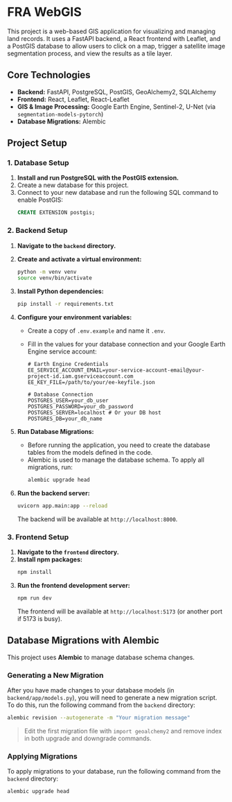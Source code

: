 # FRA WebGIS

This project is a web-based GIS application for visualizing and managing land records. It uses a FastAPI backend, a React frontend with Leaflet, and a PostGIS database to allow users to click on a map, trigger a satellite image segmentation process, and view the results as a tile layer.

## Core Technologies

- **Backend:** FastAPI, PostgreSQL, PostGIS, GeoAlchemy2, SQLAlchemy
- **Frontend:** React, Leaflet, React-Leaflet
- **GIS & Image Processing:** Google Earth Engine, Sentinel-2, U-Net (via `segmentation-models-pytorch`)
- **Database Migrations:** Alembic

## Project Setup

### 1. Database Setup

1.  **Install and run PostgreSQL with the PostGIS extension.**
2.  Create a new database for this project.
3.  Connect to your new database and run the following SQL command to enable PostGIS:
    ```sql
    CREATE EXTENSION postgis;
    ```

### 2. Backend Setup

1.  **Navigate to the `backend` directory.**
2.  **Create and activate a virtual environment:**
    ```bash
    python -m venv venv
    source venv/bin/activate
    ```
3.  **Install Python dependencies:**
    ```bash
    pip install -r requirements.txt
    ```
4.  **Configure your environment variables:**

    - Create a copy of `.env.example` and name it `.env`.
    - Fill in the values for your database connection and your Google Earth Engine service account:

      ```env
      # Earth Engine Credentials
      EE_SERVICE_ACCOUNT_EMAIL=your-service-account-email@your-project-id.iam.gserviceaccount.com
      EE_KEY_FILE=/path/to/your/ee-keyfile.json

      # Database Connection
      POSTGRES_USER=your_db_user
      POSTGRES_PASSWORD=your_db_password
      POSTGRES_SERVER=localhost # Or your DB host
      POSTGRES_DB=your_db_name
      ```

5.  **Run Database Migrations:**
    - Before running the application, you need to create the database tables from the models defined in the code.
    - Alembic is used to manage the database schema. To apply all migrations, run:
      ```bash
      alembic upgrade head
      ```
6.  **Run the backend server:**
    ```bash
    uvicorn app.main:app --reload
    ```
    The backend will be available at `http://localhost:8000`.

### 3. Frontend Setup

1.  **Navigate to the `frontend` directory.**
2.  **Install npm packages:**
    ```bash
    npm install
    ```
3.  **Run the frontend development server:**
    ```bash
    npm run dev
    ```
    The frontend will be available at `http://localhost:5173` (or another port if 5173 is busy).

## Database Migrations with Alembic

This project uses **Alembic** to manage database schema changes.

### Generating a New Migration

After you have made changes to your database models (in `backend/app/models.py`), you will need to generate a new migration script. To do this, run the following command from the `backend` directory:

```bash
alembic revision --autogenerate -m "Your migration message"
```

> Edit the first migration file with `import geoalchemy2` and remove index in both upgrade and downgrade commands.

### Applying Migrations

To apply migrations to your database, run the following command from the `backend` directory:

```bash
alembic upgrade head
```
